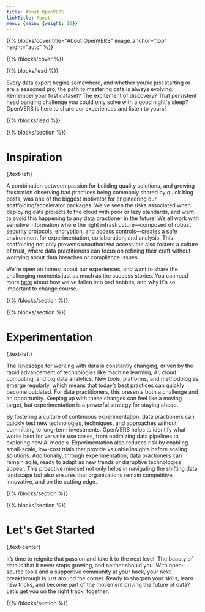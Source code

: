 ```yaml
---
title: About OpenVERS
linkTitle: About
menu: {main: {weight: 10}}
---
```


{{% blocks/cover title="About OpenVERS" image_anchor="top" height="auto" %}}

{{% /blocks/cover %}}

{{% blocks/lead %}}

Every data expert begins somewhere, and whether you’re just starting or are a seasoned pro, the path to mastering data is always evolving. Remember your first dataset? The excitement of discovery? That persistent head banging challenge you could only solve with a good night's sleep? OpenVERS is here to share our experiences and listen to yours!

{{% /blocks/lead %}}

{{% blocks/section %}}

# Inspiration

{.text-left} 

A combination between passion for building quality solutions, and growing frustration observing bad practices being commonly shared by quick blog posts, was one of the biggest motivator for engineering our scaffolding/accelerator packages. We've seen the risks associated when deploying data projects to the cloud with poor or lazy standards, and want to avoid this happening to any data practioner in the future! We all work with sensitive information where the right infrastructure—composed of robust security protocols, encryption, and access controls—creates a safe environment for experimentation, collaboration, and analysis. This scaffolding not only prevents unauthorized access but also fosters a culture of trust, where data practitioners can focus on refining their craft without worrying about data breaches or compliance issues.

We're open an honest about our experiences, and want to share the challenging moments just as much as the success stories. You can read more [here](/blog/bad-habbits) about how we've fallen into bad habbits, and why it's so important to change course.

{{% /blocks/section %}}

{{% blocks/section %}}

# Experimentation
{.text-left}

The landscape for working with data is constantly changing, driven by the rapid advancement of technologies like machine learning, AI, cloud computing, and big data analytics. New tools, platforms, and methodologies emerge regularly, which means that today’s best practices can quickly become outdated. For data practitioners, this presents both a challenge and an opportunity. Keeping up with these changes can feel like a moving target, but experimentation is a powerful strategy for staying ahead.

By fostering a culture of continuous experimentation, data practioners can quickly test new technologies, techniques, and approaches without committing to long-term investments. OpenVERS helps to identify what works best for versatile use cases, from optimizing data pipelines to exploring new AI models. Experimentation also reduces risk by enabling small-scale, low-cost trials that provide valuable insights before scaling solutions. Additionally, through experimentation, data practioners can remain agile, ready to adapt as new trends or disruptive technologies appear. This proactive mindset not only helps in navigating the shifting data landscape but also ensures that organizations remain competitive, innovative, and on the cutting edge.

{{% /blocks/section %}}

{{% blocks/section %}}

# Let's Get Started
{.text-center}

It’s time to reignite that passion and take it to the next level. The beauty of data is that it never stops growing, and neither should you. With open-source tools and a supportive community at your back, your next breakthrough is just around the corner. Ready to sharpen your skills, learn new tricks, and become part of the movement driving the future of data? Let’s get you on the right track, together.

{{% /blocks/section %}}